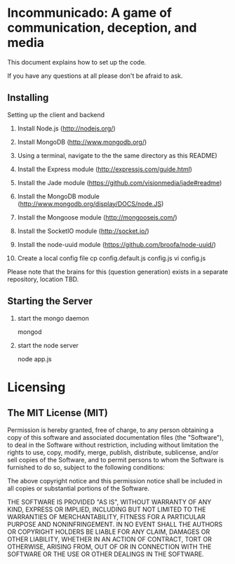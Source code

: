 Incommunicado: A game of communication, deception, and media
=============

This document explains how to set up the code.

If you have any questions at all please don't be afraid to ask.

Installing
-------------

Setting up the client and backend

1. Install Node.js (http://nodejs.org/)

2. Install MongoDB (http://www.mongodb.org/)

3. Using a terminal, navigate to the the same directory as this README)

4. Install the Express module (http://expressjs.com/guide.html)

5. Install the Jade module (https://github.com/visionmedia/jade#readme)

6. Install the MongoDB module (http://www.mongodb.org/display/DOCS/node.JS)

7. Install the Mongoose module (http://mongoosejs.com/)

8. Install the SocketIO module (http://socket.io/)

9. Install the node-uuid module (https://github.com/broofa/node-uuid/)

10. Create a local config file
		cp config.default.js config.js
		vi config.js

Please note that the brains for this (question generation) exists in a separate repository, location TBD.

Starting the Server
-------------

1. start the mongo daemon

    mongod

2. start the node server

    node app.js

Licensing
=============
The MIT License (MIT)
-------------
Permission is hereby granted, free of charge, to any person obtaining a copy of this software and associated documentation files (the "Software"), to deal in the Software without restriction, including without limitation the rights to use, copy, modify, merge, publish, distribute, sublicense, and/or sell copies of the Software, and to permit persons to whom the Software is furnished to do so, subject to the following conditions:

The above copyright notice and this permission notice shall be included in all copies or substantial portions of the Software.

THE SOFTWARE IS PROVIDED "AS IS", WITHOUT WARRANTY OF ANY KIND, EXPRESS OR IMPLIED, INCLUDING BUT NOT LIMITED TO THE WARRANTIES OF MERCHANTABILITY, FITNESS FOR A PARTICULAR PURPOSE AND NONINFRINGEMENT. IN NO EVENT SHALL THE AUTHORS OR COPYRIGHT HOLDERS BE LIABLE FOR ANY CLAIM, DAMAGES OR OTHER LIABILITY, WHETHER IN AN ACTION OF CONTRACT, TORT OR OTHERWISE, ARISING FROM, OUT OF OR IN CONNECTION WITH THE SOFTWARE OR THE USE OR OTHER DEALINGS IN THE SOFTWARE.
